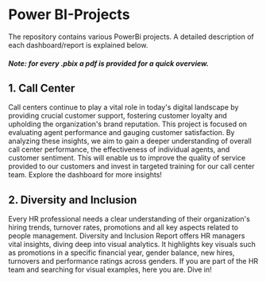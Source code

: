 # Power BI-Projects
The repository contains various PowerBi projects. A detailed description of each dashboard/report is explained below.
##### Note: for every .pbix a pdf is provided for a quick overview.

## 1. Call Center
   
   Call centers continue to play a vital role in today's digital landscape by providing crucial customer support, fostering customer loyalty and upholding the organization's      brand reputation.
   This project is focused on evaluating agent performance and gauging customer satisfaction.
   By analyzing these insights, we aim to gain a deeper understanding of overall         call center performance, the effectiveness of individual agents, and customer             sentiment. This will enable us to improve the quality of service provided to our customers and     invest in targeted training for our call center team. Explore the            dashboard for more insights!

   
## 2. Diversity and Inclusion

   Every HR professional needs a clear understanding of their organization's hiring trends, turnover rates, promotions and all key aspects related to people management.
   Diversity and Inclusion Report offers HR managers vital insights, diving deep into visual analytics. It highlights key visuals such as promotions in a specific financial       year, gender balance, new hires, turnovers and performance ratings across genders. If you are part of the HR team and searching for visual examples, here you are. Dive in!
